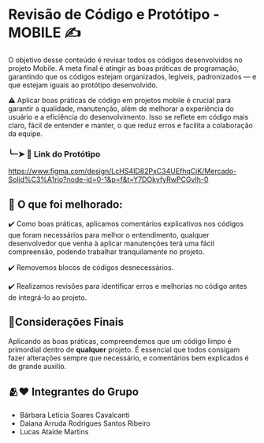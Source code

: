 
# Revisão de Código e Protótipo - MOBILE ✍️


  O objetivo desse conteúdo é revisar todos os códigos desenvolvidos no projeto Mobile. 
  A meta final é atingir as boas práticas de programação, garantindo que os códigos estejam organizados, legíveis, padronizados — e que estejam iguais ao protótipo desenvolvido.

⚠️  Aplicar boas práticas de código em projetos mobile é crucial para garantir a qualidade, manutenção, além de melhorar a experiência do usuário e a eficiência do desenvolvimento. Isso se reflete em código mais claro, fácil de entender e manter, o que reduz erros e facilita a colaboração da equipe. 

###  ╰┈➤ 📲 Link do Protótipo 

https://www.figma.com/design/LcHS4ID82PxC34UEfhqCiK/Mercado-Solid%C3%A1rio?node-id=0-1&p=f&t=Y7DOkyfyRwPCGvIh-0


 ## 📝 O que foi melhorado:

 ✔️ Como boas práticas, aplicamos comentários explicativos nos códigos que foram necessários para melhor o entendimento, qualquer desenvolvedor que venha à aplicar manutenções terá uma fácil compreensão, podendo trabalhar tranquilamente no projeto.

✔️ Removemos blocos de códigos desnecessários.

✔️ Realizamos revisões para identificar erros e melhorias no código antes de integrá-lo ao projeto. 


## 📌Considerações Finais

Aplicando as boas práticas, compreendemos que um código limpo é primordial dentro de **qualquer** projeto. É essencial que todos consigam fazer alterações sempre que necessário, e comentários bem explicados é de grande auxilio.




## 🫂❤️ Integrantes do Grupo
- Bárbara Letícia Soares Cavalcanti
- Daiana Arruda Rodrigues Santos Ribeiro
- Lucas Ataide Martins





